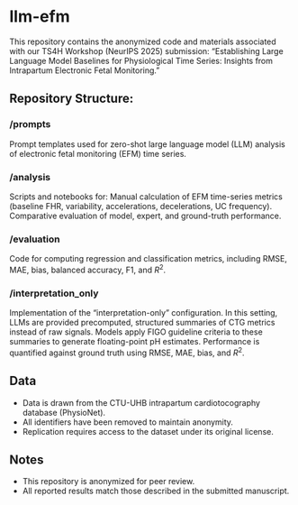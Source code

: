 # llm-efm

This repository contains the anonymized code and materials associated with our TS4H Workshop (NeurIPS 2025) submission:
“Establishing Large Language Model Baselines for Physiological Time Series: Insights from Intrapartum Electronic Fetal Monitoring.”

## Repository Structure:
### /prompts
Prompt templates used for zero-shot large language model (LLM) analysis of electronic fetal monitoring (EFM) time series.

### /analysis
Scripts and notebooks for:
Manual calculation of EFM time-series metrics (baseline FHR, variability, accelerations, decelerations, UC frequency).
Comparative evaluation of model, expert, and ground-truth performance.

### /evaluation
Code for computing regression and classification metrics, including RMSE, MAE, bias, balanced accuracy, F1, and $R^2$.

### /interpretation_only
Implementation of the “interpretation-only” configuration.
In this setting, LLMs are provided precomputed, structured summaries of CTG metrics instead of raw signals.
Models apply FIGO guideline criteria to these summaries to generate floating-point pH estimates.
Performance is quantified against ground truth using RMSE, MAE, bias, and $R^2$.

## Data
- Data is drawn from the CTU-UHB intrapartum cardiotocography database (PhysioNet).
- All identifiers have been removed to maintain anonymity.
- Replication requires access to the dataset under its original license.

## Notes
- This repository is anonymized for peer review.
- All reported results match those described in the submitted manuscript.
